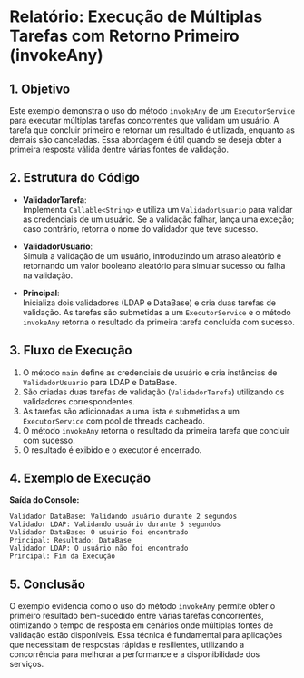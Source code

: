 # Relatório: Execução de Múltiplas Tarefas com Retorno Primeiro (invokeAny)

## 1. Objetivo
Este exemplo demonstra o uso do método `invokeAny` de um `ExecutorService` para executar múltiplas tarefas concorrentes que validam um usuário. A tarefa que concluir primeiro e retornar um resultado é utilizada, enquanto as demais são canceladas. Essa abordagem é útil quando se deseja obter a primeira resposta válida dentre várias fontes de validação.

## 2. Estrutura do Código
- **ValidadorTarefa**:  
  Implementa `Callable<String>` e utiliza um `ValidadorUsuario` para validar as credenciais de um usuário. Se a validação falhar, lança uma exceção; caso contrário, retorna o nome do validador que teve sucesso.

- **ValidadorUsuario**:  
  Simula a validação de um usuário, introduzindo um atraso aleatório e retornando um valor booleano aleatório para simular sucesso ou falha na validação.

- **Principal**:  
  Inicializa dois validadores (LDAP e DataBase) e cria duas tarefas de validação. As tarefas são submetidas a um `ExecutorService` e o método `invokeAny` retorna o resultado da primeira tarefa concluída com sucesso.

## 3. Fluxo de Execução
1. O método `main` define as credenciais de usuário e cria instâncias de `ValidadorUsuario` para LDAP e DataBase.
2. São criadas duas tarefas de validação (`ValidadorTarefa`) utilizando os validadores correspondentes.
3. As tarefas são adicionadas a uma lista e submetidas a um `ExecutorService` com pool de threads cacheado.
4. O método `invokeAny` retorna o resultado da primeira tarefa que concluir com sucesso.
5. O resultado é exibido e o executor é encerrado.

## 4. Exemplo de Execução
**Saída do Console:**
```text
Validador DataBase: Validando usuário durante 2 segundos
Validador LDAP: Validando usuário durante 5 segundos
Validador DataBase: O usuário foi encontrado
Principal: Resultado: DataBase
Validador LDAP: O usuário não foi encontrado
Principal: Fim da Execução
```

## 5. Conclusão
O exemplo evidencia como o uso do método `invokeAny` permite obter o primeiro resultado bem-sucedido entre várias tarefas concorrentes, otimizando o tempo de resposta em cenários onde múltiplas fontes de validação estão disponíveis. Essa técnica é fundamental para aplicações que necessitam de respostas rápidas e resilientes, utilizando a concorrência para melhorar a performance e a disponibilidade dos serviços.
